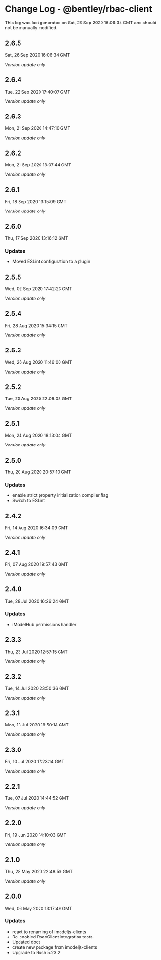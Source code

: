 # Change Log - @bentley/rbac-client

This log was last generated on Sat, 26 Sep 2020 16:06:34 GMT and should not be manually modified.

## 2.6.5
Sat, 26 Sep 2020 16:06:34 GMT

*Version update only*

## 2.6.4
Tue, 22 Sep 2020 17:40:07 GMT

*Version update only*

## 2.6.3
Mon, 21 Sep 2020 14:47:10 GMT

*Version update only*

## 2.6.2
Mon, 21 Sep 2020 13:07:44 GMT

*Version update only*

## 2.6.1
Fri, 18 Sep 2020 13:15:09 GMT

*Version update only*

## 2.6.0
Thu, 17 Sep 2020 13:16:12 GMT

### Updates

- Moved ESLint configuration to a plugin

## 2.5.5
Wed, 02 Sep 2020 17:42:23 GMT

*Version update only*

## 2.5.4
Fri, 28 Aug 2020 15:34:15 GMT

*Version update only*

## 2.5.3
Wed, 26 Aug 2020 11:46:00 GMT

*Version update only*

## 2.5.2
Tue, 25 Aug 2020 22:09:08 GMT

*Version update only*

## 2.5.1
Mon, 24 Aug 2020 18:13:04 GMT

*Version update only*

## 2.5.0
Thu, 20 Aug 2020 20:57:10 GMT

### Updates

- enable strict property initialization compiler flag
- Switch to ESLint

## 2.4.2
Fri, 14 Aug 2020 16:34:09 GMT

*Version update only*

## 2.4.1
Fri, 07 Aug 2020 19:57:43 GMT

*Version update only*

## 2.4.0
Tue, 28 Jul 2020 16:26:24 GMT

### Updates

- iModelHub permissions handler

## 2.3.3
Thu, 23 Jul 2020 12:57:15 GMT

*Version update only*

## 2.3.2
Tue, 14 Jul 2020 23:50:36 GMT

*Version update only*

## 2.3.1
Mon, 13 Jul 2020 18:50:14 GMT

*Version update only*

## 2.3.0
Fri, 10 Jul 2020 17:23:14 GMT

*Version update only*

## 2.2.1
Tue, 07 Jul 2020 14:44:52 GMT

*Version update only*

## 2.2.0
Fri, 19 Jun 2020 14:10:03 GMT

*Version update only*

## 2.1.0
Thu, 28 May 2020 22:48:59 GMT

*Version update only*

## 2.0.0
Wed, 06 May 2020 13:17:49 GMT

### Updates

- react to renaming of imodeljs-clients
- Re-enabled RbacClient integration tests. 
- Updated docs
- create new package from imodeljs-clients
- Upgrade to Rush 5.23.2

